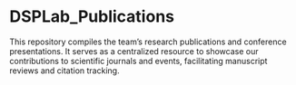 # DSPLab_Publications
This repository compiles the team’s research publications and conference presentations. It serves as a centralized resource to showcase our contributions to scientific journals and events, facilitating manuscript reviews and citation tracking.
